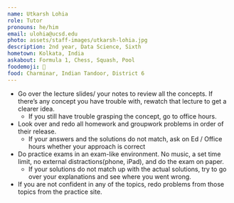 ```yaml
---
name: Utkarsh Lohia
role: Tutor
pronouns: he/him
email: ulohia@ucsd.edu
photo: assets/staff-images/utkarsh-lohia.jpg
description: 2nd year, Data Science, Sixth
hometown: Kolkata, India
askabout: Formula 1, Chess, Squash, Pool
foodemoji: 🍕
food: Charminar, Indian Tandoor, District 6
---
```


- Go over the lecture slides/ your notes to review all the concepts. If there’s any concept you have trouble with, rewatch that lecture to get a clearer idea. 
    - If you still have trouble grasping the concept, go to office hours.
- Look over and redo all homework and groupwork problems in order of their release. 
    - If your answers and the solutions do not match, ask on Ed / Office hours whether your approach is correct
- Do practice exams in an exam-like environment. No music, a set time limit, no external distractions(phone, iPad), and do the exam on paper.
    - If your solutions do not match up with the actual solutions, try to go over your explanations and see where you went wrong.
- If you are not confident in any of the topics, redo problems from those topics from the practice site.
